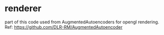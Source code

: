 # renderer
part of this code used from AugmentedAutoencoders for opengl rendering. 
Ref: https://github.com/DLR-RM/AugmentedAutoencoder

